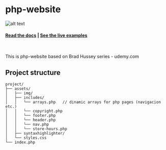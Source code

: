 # php-website
![alt text](https://github.com/dezareo/php-website/blob/master/assets/img/banner.png)

<h4>
    <a href="#">Read the docs</a>
    <span> | </span>
    <a href="#">See the live examples</a>
</h4>
<br>
<p>This is php-website based on Brad Hussey series - udemy.com</p>

## Project structure

```
project/
├── assets/
│	├── img/
│   ├── includes/
│   │   └── arrays.php   // dinamic arrays for php pages (navigacion etc.)
│   │   └── copyright.php  
│	│	└── footer.php
│	│	└── header.php
│	│	└── nav.php
│	│	└── store-hours.php
│   ├── syntaxhighlighter/
│   └── styles.css
└── index.php
```

